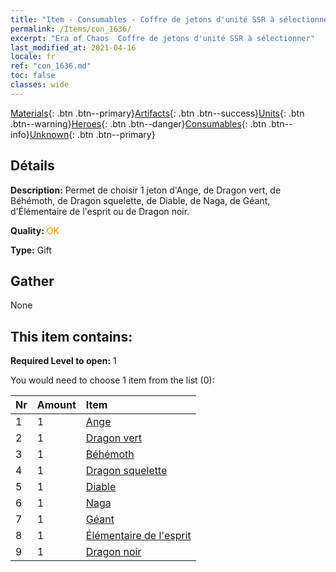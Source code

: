 ```yaml
---
title: "Item - Consumables - Coffre de jetons d'unité SSR à sélectionner"
permalink: /Items/con_1636/
excerpt: "Era of Chaos  Coffre de jetons d'unité SSR à sélectionner"
last_modified_at: 2021-04-16
locale: fr
ref: "con_1636.md"
toc: false
classes: wide
---
```

 [Materials](/fr/Items/){: .btn .btn--primary}[Artifacts](/fr/Items/Artifacts/){: .btn .btn--success}[Units](/fr/Items/Units/){: .btn .btn--warning}[Heroes](/fr/Items/Heroes/){: .btn .btn--danger}[Consumables](/fr/Items/Consumables/){: .btn .btn--info}[Unknown](/fr/Items/Unknown/){: .btn .btn--primary}

## Détails
 **Description:** Permet de choisir 1 jeton d'Ange, de Dragon vert, de Béhémoth, de Dragon squelette, de Diable, de Naga, de Géant, d'Élémentaire de l'esprit ou de Dragon noir.

 **Quality:** <span style="color: #FF8C00">OK</span>

 **Type:** Gift

## Gather

  None

## This item contains:

 **Required Level to open:** 1

 You would need to choose 1 item from the list (0):

  | Nr | Amount |     Item    |
  |:---|:-------|:------------|
  | 1 | 1 | [Ange](/fr/Items/unt_196/) |  | 
  | 2 | 1 | [Dragon vert](/fr/Items/unt_205/) |  | 
  | 3 | 1 | [Béhémoth](/fr/Items/unt_223/) |  | 
  | 4 | 1 | [Dragon squelette](/fr/Items/unt_214/) |  | 
  | 5 | 1 | [Diable](/fr/Items/unt_232/) |  | 
  | 6 | 1 | [Naga](/fr/Items/unt_240/) |  | 
  | 7 | 1 | [Géant ](/fr/Items/unt_241/) |  | 
  | 8 | 1 | [Élémentaire de l'esprit](/fr/Items/unt_267/) |  | 
  | 9 | 1 | [Dragon noir](/fr/Items/unt_250/) |  | 
